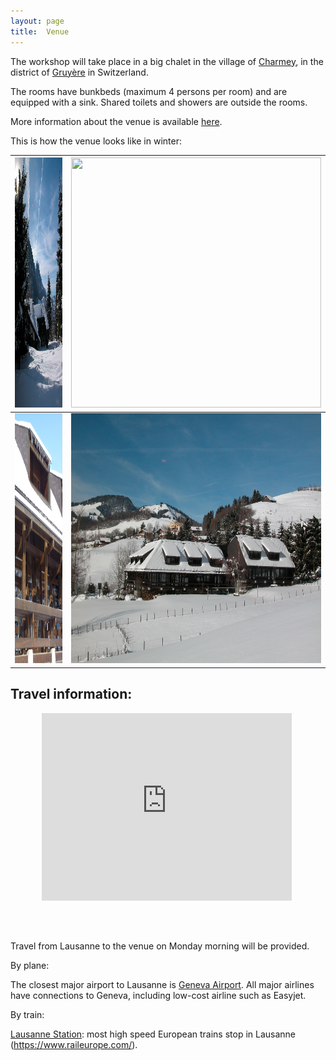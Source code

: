 ```yaml
---
layout: page
title:  Venue
---
```

The workshop will take place in a big chalet in the village of [Charmey](http://www.val-de-charmey.ch), in the district of [Gruyère](https://www.la-gruyere.ch/en/) in Switzerland.

The rooms have bunkbeds (maximum 4 persons per room) and are equipped with a sink. Shared toilets and showers are outside the rooms.

More information about the venue is available [here](http://www.centre-vacances-gruyere.ch/).

This is how the venue looks like in winter:

<img src="/assets/image/chalet1.jpg" width = "400" height = "400" /> |  <img src="/assets/image/chalet2.jpg" width = "400" height = "400" />
:-------------------------:|:-------------------------:
<img src="/assets/image/chalet3.jpg" width = "400" height = "400" /> |  <img src="/assets/image/chalet4.jpg" width = "400" height = "400" />

<!-- Add a description of the venue -->
<!--  I used this website https://www.embedgooglemap.net/) -->

## Travel information:

<div class="mapouter"><div class="gmap_canvas"><iframe width="400" height="300" id="gmap_canvas" src="https://www.google.com/maps/place/Z%C3%BCrcher+Sch%C3%BClerheim/@46.6165147,7.1729768,16.25z/data=!4m12!1m6!3m5!1s0x0:0xf1c3486e8e260598!2sCentre+de+Vacances+Viva+Gruy%C3%A8re!8m2!3d46.6156909!4d7.1716036!3m4!1s0x0:0x897233720b76b6d8!8m2!3d46.618643!4d7.1768014?hl=en-US" frameborder="0" scrolling="no" marginheight="0" marginwidth="0"></iframe><a href="https://www.emojilib.com"></a></div><style>.mapouter{position:relative;text-align:right;height:350;width:450px;}.gmap_canvas {overflow:hidden;background:none!important;height:350px;width:450px;}</style></div>

Travel from Lausanne to the venue on Monday morning will be provided.


By plane:

The closest major airport to Lausanne is [Geneva Airport](https://www.gva.ch/en/). All major airlines have connections to Geneva, including low-cost airline such as Easyjet.

By train:

[Lausanne Station](https://www.sbb.ch/en/station-services/railway-stations/lausanne-station.html): most high speed European trains stop in Lausanne (https://www.raileurope.com/).
